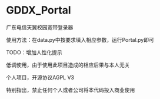 # GDDX_Portal
广东电信天翼校园宽带登录器

使用方法：在data.py中按要求填入相应参数，运行Portal.py即可


TODO：增加人性化提示


低调使用，由于使用此项目造成的相应后果与本人无关

个人项目，开源协议AGPL V3

特别指出，禁止任何个人或者公司将本代码投入商业使用
